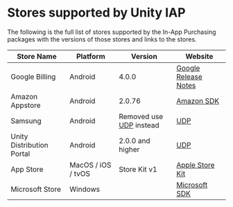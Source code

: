 Stores supported by Unity IAP
===============

The following is the full list of stores supported by the In-App Purchasing packages with the versions of those stores and links to the stores.

|Store Name|Platform|Version|Website|
|---|---|---|---|
|Google Billing|Android|4.0.0|[Google Release Notes](https://developer.android.com/google/play/billing/release-notes)|
|Amazon Appstore|Android|2.0.76|[Amazon SDK](https://developer.amazon.com/docs/in-app-purchasing/iap-get-started.html#download-the-iap-sdk)|
|Samsung|Android|Removed use [UDP](https://unity.com/products/unity-distribution-portal) instead| [UDP](https://unity.com/products/unity-distribution-portal)|
|Unity Distribution Portal|Android|2.0.0 and higher|[UDP](https://unity.com/products/unity-distribution-portal)|
|App Store|MacOS / iOS / tvOS|Store Kit v1|[Apple Store Kit](https://developer.apple.com/documentation/storekit)|
|Microsoft Store|Windows||[Microsoft SDK](https://docs.microsoft.com/en-us/windows/uwp/monetize/in-app-purchases-and-trials)|
